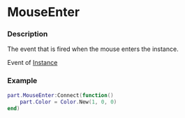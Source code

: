 # MouseEnter
### Description
The event that is fired when the mouse enters the instance.

Event of [Instance](/classes/Instance/)

### Example
```lua
part.MouseEnter:Connect(function()
    part.Color = Color.New(1, 0, 0)
end)
```
